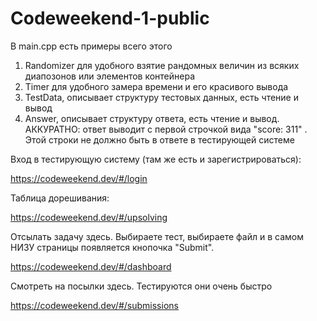 # Codeweekend-1-public

В main.cpp есть примеры всего этого

1) Randomizer для удобного взятие рандомных величин из всяких диапозонов или элементов контейнера
2) Timer для удобного замера времени и его красивого вывода
3) TestData, описывает структуру тестовых данных, есть чтение и вывод
4) Answer, описывает структуру ответа, есть чтение и вывод. АККУРАТНО: ответ выводит с первой строчкой вида "score: 311"
   . Этой строки не должно быть в ответе в тестирующей системе

Вход в тестирующую систему (там же есть и зарегистрироваться):

https://codeweekend.dev/#/login

Таблица дорешивания:

https://codeweekend.dev/#/upsolving

Отсылать задачу здесь. Выбираете тест, выбираете файл и в самом НИЗУ страницы появляется кнопочка "Submit".

https://codeweekend.dev/#/dashboard

Смотреть на посылки здесь. Тестируются они очень быстро

https://codeweekend.dev/#/submissions

